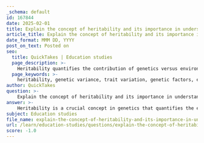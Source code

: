 ```yaml
---
_schema: default
id: 167844
date: 2025-02-01
title: Explain the concept of heritability and its importance in understanding genetic variance.
article_title: Explain the concept of heritability and its importance in understanding genetic variance.
date_format: MMM DD, YYYY
post_on_text: Posted on
seo:
  title: QuickTakes | Education studies
  page_description: >-
    Heritability quantifies the contribution of genetics versus environment to trait variation, aiding in understanding genetic variance, predicting selective breeding outcomes, and analyzing complex traits.
  page_keywords: >-
    heritability, genetic variance, trait variation, genetic factors, environmental influences, familial traits, genetic resemblance, selective breeding, quantitative traits, genetic architecture, quantitative trait loci, genetic potential, phenotypic variation, genetics, breeding programs, complex traits
author: QuickTakes
question: >-
    Explain the concept of heritability and its importance in understanding genetic variance.
answer: >-
    Heritability is a crucial concept in genetics that quantifies the extent to which genetic differences among individuals in a population contribute to the variation observed in a particular trait. It is expressed as a proportion ranging from 0 to 1. A heritability value of 0 indicates that the observed variation in the trait is entirely due to environmental factors, while a value of 1 suggests that the variation is entirely due to genetic differences.\n\nFor example, if the heritability of height is calculated to be 0.8, this implies that 80% of the variation in height among individuals in that population can be attributed to genetic factors, while the remaining 20% is influenced by environmental factors.\n\n### Importance of Heritability in Understanding Genetic Variance\n\n1. **Understanding Trait Variation**: Heritability helps researchers and geneticists understand how much of the variation in a trait is due to genetic factors versus environmental influences. This distinction is essential for studying traits that are influenced by both genetics and the environment.\n\n2. **Familial Traits and Genetic Resemblance**: By analyzing heritability, scientists can identify familial traits and patterns of resemblance within families. This can lead to insights into which traits are more likely to be inherited and how they may manifest in offspring.\n\n3. **Predicting Responses to Selection**: In agricultural and breeding contexts, heritability estimates can inform breeding programs by predicting how traits will respond to selection. Traits with high heritability are more likely to show significant changes in response to selective breeding.\n\n4. **Researching Complex Traits**: Many traits, especially quantitative traits like height, weight, and blood pressure, are influenced by multiple genes and environmental factors. Understanding heritability allows researchers to dissect the genetic architecture of these complex traits and identify quantitative trait loci (QTL) associated with them.\n\n5. **Evaluating Genetic Potential**: Heritability provides insights into the genetic potential of individuals or populations. It helps in understanding how much of the phenotypic variation can be attributed to genetic makeup, which is crucial for fields like medicine, psychology, and ecology.\n\n### Conclusion\n\nIn summary, heritability is a fundamental concept in genetics that plays a vital role in understanding genetic variance. It allows researchers to quantify the genetic contribution to trait variation, informs breeding and selection practices, and aids in the study of complex traits influenced by multiple genetic and environmental factors. Understanding heritability is essential for advancing knowledge in genetics and its applications across various fields.
subject: Education studies
file_name: explain-the-concept-of-heritability-and-its-importance-in-understanding-genetic-variance.md
url: /learn/education-studies/questions/explain-the-concept-of-heritability-and-its-importance-in-understanding-genetic-variance
score: -1.0
---
```


&nbsp;